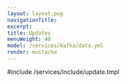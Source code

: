 ```yaml
---
layout: layout.pug
navigationTitle:
excerpt:
title: Updates
menuWeight: 40
model: /services/kafka/data.yml
render: mustache
---
```


#include /services/include/update.tmpl
